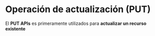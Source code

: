 # Operación de actualización (PUT)

El **PUT APIs** es primeramente utilizados para **actualizar un recurso existente** 